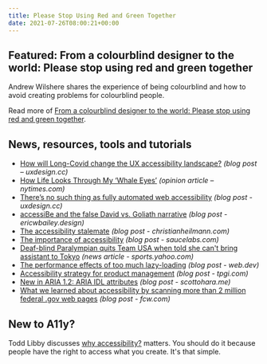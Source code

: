 ```yaml
---
title: Please Stop Using Red and Green Together
date: 2021-07-26T08:00:21+00:00
---
```


## Featured: From a colourblind designer to the world: Please stop using red and green together

Andrew Wilshere shares the experience of being colourblind and how to avoid creating problems for colourblind people.

Read more of [From a colourblind designer to the world: Please stop using red and green together](https://baselinehq.com/blog/colourblindness-information-ui-design-red-green-problems-tips-tricks.html).

## News, resources, tools and tutorials

- [How will Long-Covid change the UX accessibility landscape?](https://uxdesign.cc/how-will-long-covid-change-the-ux-accessibility-landscape-9ac2a2909168) *(blog post – uxdesign.cc)*
- [How Life Looks Through My ‘Whale Eyes’](https://www.nytimes.com/2021/07/14/opinion/strabismus-vision-disability-relationships.html) *(opinion article – nytimes.com)*
- [There’s no such thing as fully automated web accessibility](https://uxdesign.cc/theres-no-such-thing-as-fully-automated-web-accessibility-260d6f4632a8) *(blog post - uxdesign.cc)*
- [accessiBe and the false David vs. Goliath narrative](https://ericwbailey.design/writing/accessibe-and-the-false-david-vs-goliath-narrative/) *(blog post - ericwbailey.design)*
- [The accessibility stalemate](https://christianheilmann.com/2021/07/20/the-accessibility-stalemate/) *(blog post - christianheilmann.com)*
- [The importance of accessibility](https://saucelabs.com/blog/the-importance-of-accessibility) *(blog post - saucelabs.com)*
- [Deaf-blind Paralympian quits Team USA when told she can't bring assistant to Tokyo](https://sports.yahoo.com/blind-deaf-paralympian-becca-meyers-quits-team-usa-when-told-she-cant-bring-assistant-004704299.html) *(news article - sports.yahoo.com)*
- [The performance effects of too much lazy-loading](https://web.dev/lcp-lazy-loading/) *(blog post - web.dev)*
- [Accessibility strategy for product management](https://www.tpgi.com/accessibility-strategy-for-product-management/) *(blog post - tpgi.com)*
- [New in ARIA 1.2: ARIA IDL attributes](https://www.scottohara.me/blog/2021/07/23/aria-idl.html) *(blog post - scottohara.me)*
- [What we learned about accessibility by scanning more than 2 million federal .gov web pages](https://fcw.com/articles/2021/07/22/fed-website-accessibility.aspx) *(blog post - fcw.com)*

## New to A11y?

Todd Libby discusses [why accessibility?](https://dev.to/colabottles/why-accessibility-26mf) matters. You should do it because people have the right to access what you create. It's that simple.
